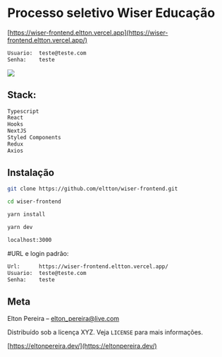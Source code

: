 # Processo seletivo Wiser Educação 


[https://wiser-frontend.eltton.vercel.app](https://wiser-frontend.eltton.vercel.app/) 
```sh
Usuario:  teste@teste.com 
Senha:    teste
```


![](https://wisereducacao.com/images/logo-wiser.png)


## Stack:
```sh
Typescript
React
Hooks
NextJS
Styled Components
Redux
Axios

 ```

## Instalação

```sh
git clone https://github.com/eltton/wiser-frontend.git
```
```sh
cd wiser-frontend
```
```sh
yarn install
```
```sh
yarn dev
```
```sh
localhost:3000
```


#URL e login padrão:
```sh
Url:      https://wiser-frontend.eltton.vercel.app/
Usuario:  teste@teste.com
Senha:    teste
```





## Meta

Elton Pereira – elton_pereira@live.com

Distribuído sob a licença XYZ. Veja `LICENSE` para mais informações.

[https://eltonpereira.dev/](https://eltonpereira.dev/)



[npm-image]: https://img.shields.io/npm/v/datadog-metrics.svg?style=flat-square
[npm-url]: https://npmjs.org/package/datadog-metrics
[npm-downloads]: https://img.shields.io/npm/dm/datadog-metrics.svg?style=flat-square

[travis-image]: https://img.shields.io/travis/dbader/node-datadog-metrics/master.svg?style=flat-square
[travis-url]: https://travis-ci.org/dbader/node-datadog-metrics
[wiki]: https://github.com/seunome/seuprojeto/wiki
